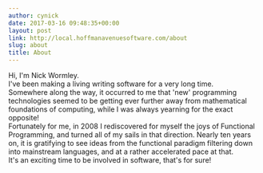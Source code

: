 ```yaml
---
author: cynick
date: 2017-03-16 09:48:35+00:00
layout: post
link: http://local.hoffmanavenuesoftware.com/about
slug: about
title: About
---
```

Hi, I'm Nick Wormley.<br>
I've been making a living writing software for a very long time.<br>
Somewhere along the way, it occurred to me that 'new'
programming technologies seemed to be getting ever further away from
mathematical foundations of computing, while I was always yearning for
the exact opposite!<br>
Fortunately for me, in 2008 I rediscovered for myself the joys of Functional
Programming, and turned all of my sails in that direction.
Nearly ten years on, it is gratifying to see ideas from the functional
paradigm filtering down into mainstream languages, and at a rather
accelerated pace at that.<br>
It's an exciting time to be involved in software, that's for sure!






